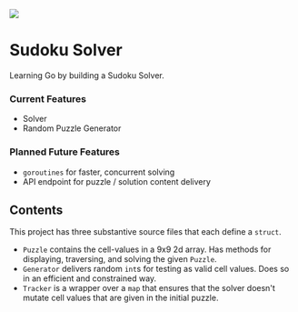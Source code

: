 <p>
  <img src="https://img.shields.io/badge/Go-%20go1.18beta1-blue">
</p>

# Sudoku Solver
Learning Go by building a Sudoku Solver. 

### Current Features

* Solver
* Random Puzzle Generator

### Planned Future Features
* `goroutines` for faster, concurrent solving
* API endpoint for puzzle / solution content delivery

## Contents

This project has three substantive source files that each define a `struct`.

* `Puzzle` contains the cell-values in a 9x9 2d array. Has methods for displaying, traversing, and solving the given `Puzzle`.
* `Generator` delivers random `int`s for testing as valid cell values. Does so in an efficient and constrained way.
* `Tracker` is a wrapper over a `map` that ensures that the solver doesn't mutate cell values that are given in the initial puzzle. 




